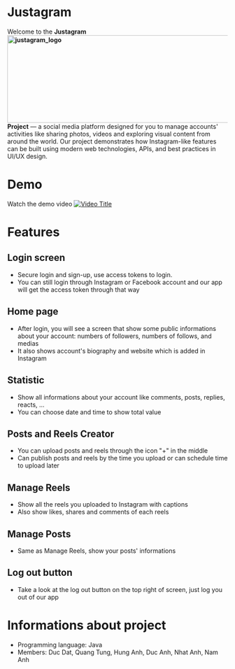 # Justagram
Welcome to the **Justagram <img width="600" height="200" alt="justagram_logo" src="https://github.com/user-attachments/assets/787be030-9b10-4e98-881f-601af23b3d2b" />
 Project** — a social media platform designed for you to manage accounts' activities like sharing photos, videos and exploring visual content from around the world.
Our project demonstrates how Instagram-like features can be built using modern web technologies, APIs, and best practices in UI/UX design.
# Demo
Watch the demo video
[![Video Title](https://img.youtube.com/vi/7cWY0DA_LJ0/maxresdefault.jpg)](https://www.youtube.com/watch?v=7cWY0DA_LJ0)
# Features
## Login screen
- Secure login and sign-up, use access tokens to login.
- You can still login through Instagram or Facebook account and our app will get the access token through that way

## Home page
- After login, you will see a screen that show some public informations about your account: numbers of followers, numbers of follows, and medias
- It also shows account's biography and website which is added in Instagram

## Statistic
- Show all informations about your account like comments,  posts, replies, reacts, ...
- You can choose date and time to show total value

## Posts and Reels Creator
- You can upload posts and reels through the icon "+" in the middle
- Can publish posts and reels by the time you upload or can schedule time to upload later

## Manage Reels
- Show all the reels you uploaded to Instagram with captions
- Also show likes, shares and comments of each reels

## Manage Posts
- Same as Manage Reels, show your posts' informations

## Log out button
- Take a look at the log out button on the top right of screen, just log you out of our app

# Informations about project
- Programming language: Java
- Members: Duc Dat, Quang Tung, Hung Anh, Duc Anh, Nhat Anh, Nam Anh


